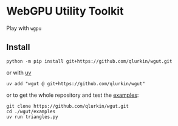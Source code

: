 # WebGPU Utility Toolkit

Play with `wgpu`

## Install

```
python -m pip install git+https://github.com/qlurkin/wgut.git
```

or with [uv](https://docs.astral.sh/uv/)

```
uv add "wgut @ git+https://github.com/qlurkin/wgut"
```

or to get the whole repository and test the [examples](./examples):

```
git clone https://github.com/qlurkin/wgut.git
cd ./wgut/examples
uv run triangles.py
```
